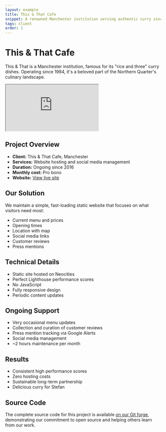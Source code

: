 ```yaml
---
layout: example
title: This & That Cafe
snippet: A renowned Manchester institution serving authentic curry since 1984
tags: client
order: 1
---
```


# This & That Cafe

This & That is a Manchester institution, famous for its "rice and three" curry dishes. Operating since 1984, it's a beloved part of the Northern Quarter's culinary landscape.

<iframe src="https://thisandthatcafe.co.uk"></iframe>

## Project Overview
- **Client:** This & That Cafe, Manchester
- **Services:** Website hosting and social media management
- **Duration:** Ongoing since 2016
- **Monthly cost:** Pro bono
- **Website:** [View live site](https://thisandthatcafe.co.uk)

## Our Solution
We maintain a simple, fast-loading static website that focuses on what visitors need most:
- Current menu and prices
- Opening times
- Location with map
- Social media links
- Customer reviews
- Press mentions

## Technical Details
- Static site hosted on Neocities
- Perfect Lighthouse performance scores
- No JavaScript
- Fully responsive design
- Periodic content updates

## Ongoing Support
- Very occasional menu updates
- Collection and curation of customer reviews
- Press mention tracking via Google Alerts
- Social media management
- ~2 hours maintenance per month

## Results
- Consistent high performance scores
- Zero hosting costs
- Sustainable long-term partnership
- Delicious curry for Stefan

## Source Code
The complete source code for this project is available [on our Git forge](https://git.chobble.com/hosted-by-chobble/this-and-that), demonstrating our commitment to open source and helping others learn from our work.
